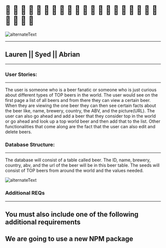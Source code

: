 # 🍻 🍻 🍻 🍻 🍻 🍻 🍻 🍻 🍻 🍻 🍻 🍻 🍻 🍻 🍻 🍻 🍻 🍻 🍻 🍻 🍻 🍻 🍻 🍻
![alternateText](https://i.imgur.com/0qBLJA9.jpg)

---

## Lauren || Syed || Abrian

---

### User Stories:

---

The user is someone who is a beer fanatic or someone who is just curious about different types of TOP beers in the world. The user would see on the first page a list of all beers and from there they can view a certain beer. When they are viewing the one beer they can then see certain facts about the beer like, name, brewery, country, the ABV, and the picture(URL). The user can also go ahead and add a beer that they consider top in the world or go ahead and look up a top world beer and then add that to the list. Other functionalities that come along are the fact that the user can also edit and delete beers.


### Database Structure:

---

The database will consist of a table called beer. The ID, name, brewery, country, abv, and the url of the beer will be in this beer table. The seeds will consist of TOP beers from around the world and the values needed. 

![alternateText](https://i.imgur.com/u5qkRdf.gif)


### Additional REQs

---

## You must also include one of the following additional requirements

## We are going to use a new NPM package

